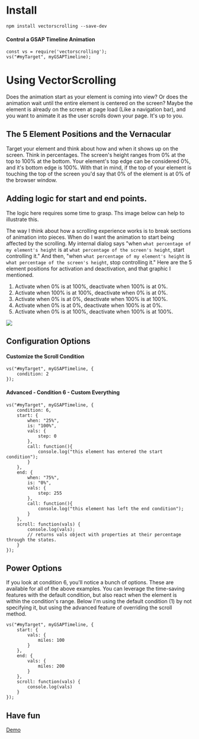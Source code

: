 Install
==============================
	npm install vectorscrolling --save-dev


#### Control a GSAP Timeline Animation ####
	const vs = require('vectorscrolling');
	vs("#myTarget", myGSAPTimeline);
	

Using VectorScrolling
==============================
Does the animation start as your element is coming into view? Or does the animation wait until the entire element is centered on the screen? Maybe the element is already on the screen at page load (Like a navigation bar), and you want to animate it as the user scrolls down your page. It's up to you.

The 5 Element Positions and the Vernacular
---
Target your element and think about how and when it shows up on the screen. Think in percentages. The screen's height ranges from 0% at the top to 100% at the bottom. Your element's top edge can be considered 0%, and it's bottom edge is 100%. With that in mind, if the top of your element is touching the top of the screen you'd say that 0% of the element is at 0% of the browser window.

Adding logic for start and end points.
---

The logic here requires some time to grasp. Ths image below can help to illustrate this.

The way I think about how a scrolling experience works is to break sections of animation into pieces. When do I want the animation to start being affected by the scrolling. My internal dialog says "when `what percentage of my element's height` is at `what percentage of the screen's height`, start controlling it." And then, "when `what percentage of my element's height` is `what percentage of the screen's height`, stop controlling it." Here are the 5 element positions for activation and deactivation, and that graphic I mentioned.

 1. Activate when 0% is at 100%, deactivate when 100% is at 0%.
 2. Activate when 100% is at 100%, deactivate when 0% is at 0%.
 3. Activate when 0% is at 0%, deactivate when 100% is at 100%.
 4. Activate when 0% is at 0%, deactivate when 100% is at 0%.
 5. Activate when 0% is at 100%, deactivate when 100% is at 100%.

![](README/howtofarm.jpg)

Configuration Options
--

#### Customize the Scroll Condition ####

	vs("#myTarget", myGSAPTimeline, {
		condition: 2
	});


#### Advanced - Condition 6 - Custom Everything ####

	vs("#myTarget", myGSAPTimeline, {
		condition: 6,
		start: {
			when: "25%",
			is: "100%",
			vals: {
				step: 0
			},
			call: function(){
				console.log("this element has entered the start condition");
			}
		},
		end: {
			when: "75%",
			is: "0%",
			vals: {
				step: 255
			},
			call: function(){
				console.log("this element has left the end condition");
			}
		},
		scroll: function(vals) {
			console.log(vals); 
			// returns vals object with properties at their percentage through the states.
		}
	});


Power Options
---
If you look at condition 6, you'll notice a bunch of options. These are available for all of the above examples. You can leverage the time-saving features with the default condition, but also react when the element is within the condition's range. Below I'm using the default condition (1) by not specifying it, but using the advanced feature of overriding the scroll method.


	vs("#myTarget", myGSAPTimeline, {
		start: {
			vals: {
				miles: 100
			}
		},
		end: {
			vals: {
				miles: 200
			}
		},
		scroll: function(vals) {
			console.log(vals)
		}
	});


Have fun
---
[Demo](https://codepen.io/motionharvest/full/PwoRyx/)
